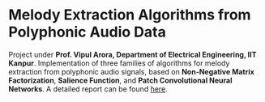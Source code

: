 # Melody Extraction Algorithms from Polyphonic Audio Data
Project under **Prof. Vipul Arora, Department of Electrical Engineering, IIT Kanpur**. Implementation of three families of algorithms for melody extraction from polyphonic audio signals, based on **Non-Negative Matrix Factorization**, **Salience Function**, and **Patch Convolutional Neural Networks**. A detailed report can be found [here](https://drive.google.com/file/d/1qIj5kRxwhhkqiA-0gtXd-CVqw_yTDCDO/view?usp=sharing).
